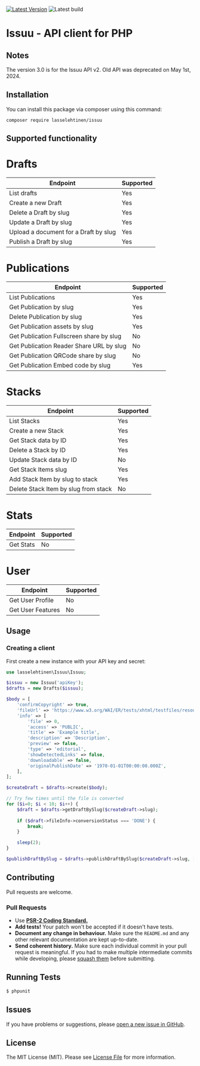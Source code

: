[![Latest Version](https://img.shields.io/packagist/v/lasselehtinen/issuu.svg)](https://github.com/lasselehtinen/issuu/releases)
![Latest build](https://github.com/lasselehtinen/issuu/actions/workflows/run-tests.yml/badge.svg)

# Issuu - API client for PHP

## Notes

The version 3.0 is for the Issuu API v2. Old API was deprecated on May 1st, 2024.

## Installation
You can install this package via composer using this command:
```shell
composer require lasselehtinen/issuu
```
## Supported functionality
# Drafts
| Endpoint                               | Supported |
|----------------------------------------|-----------|
| List drafts                            | Yes       |
| Create a new Draft                     | Yes       |
| Delete a Draft by slug                 | Yes       |
| Update a Draft by slug                 | Yes       |
| Upload a document for a Draft by slug  | Yes       |
| Publish a Draft by slug                | Yes       |

# Publications
| Endpoint                                 | Supported |
|------------------------------------------|-----------|
| List Publications                        | Yes       |
| Get Publication by slug                  | Yes       |
| Delete Publication by slug               | Yes       |
| Get Publication assets by slug           | Yes       |
| Get Publication Fullscreen share by slug | No        |
| Get Publication Reader Share URL by slug | No        |
| Get Publication QRCode share by slug     | No        |
| Get Publication Embed code by slug       | Yes       |

# Stacks
| Endpoint                              | Supported |
|---------------------------------------|-----------|
| List Stacks                           | Yes       |
| Create a new Stack                    | Yes       |
| Get Stack data by ID                  | Yes       |
| Delete a Stack by ID                  | Yes       |
| Update Stack data by ID               | No        |
| Get Stack Items slug                  | Yes       |
| Add Stack Item by slug to stack       | Yes       |
| Delete Stack Item by slug from stack  | No        |

# Stats
| Endpoint                              | Supported |
|---------------------------------------|-----------|
| Get Stats                             | No        |

# User
| Endpoint                              | Supported |
|---------------------------------------|-----------|
| Get User Profile                      | No        |
| Get User Features                     | No        |

## Usage
### Creating a client
First create a new instance with your API key and secret:
```php
use lasselehtinen\Issuu\Issuu;

$issuu = new Issuu('apiKey');
$drafts = new Drafts($issuu);

$body = [
    'confirmCopyright' => true,
    'fileUrl' => 'https://www.w3.org/WAI/ER/tests/xhtml/testfiles/resources/pdf/dummy.pdf',
    'info' => [
        'file' => 0,
        'access' => 'PUBLIC',
        'title' => 'Example title',
        'description' => 'Description',
        'preview' => false,
        'type' => 'editorial',
        'showDetectedLinks' => false,
        'downloadable' => false,
        'originalPublishDate' => '1970-01-01T00:00:00.000Z',
    ],
];

$createDraft = $drafts->create($body);

// Try few times until the file is converted
for ($i=0; $i < 10; $i++) {
    $draft = $drafts->getDraftBySlug($createDraft->slug);
    
    if ($draft->fileInfo->conversionStatus === 'DONE') {
        break;
    }

    sleep(2);
}

$publishDraftBySlug = $drafts->publishDraftBySlug($createDraft->slug, ['desiredName' => 'foobar']);

```

## Contributing

Pull requests are welcome. 
### Pull Requests

- Use **[PSR-2 Coding Standard.](https://github.com/php-fig/fig-standards/blob/master/accepted/PSR-2-coding-style-guide.md)** 
- **Add tests!** Your patch won't be accepted if it doesn't have tests.
- **Document any change in behaviour.** Make sure the `README.md` and any other relevant documentation are kept up-to-date.
- **Send coherent history.** Make sure each individual commit in your pull request is meaningful. If you had to make multiple intermediate commits while developing, please [squash them](http://www.git-scm.com/book/en/v2/Git-Tools-Rewriting-History#Changing-Multiple-Commit-Messages) before submitting.

## Running Tests

```bash
$ phpunit
```

## Issues

If you have problems or suggestions, please [open a new issue in GitHub](https://github.com/lasselehtinen/issuu/issues). 

## License

The MIT License (MIT). Please see [License File](LICENSE.md) for more information.
